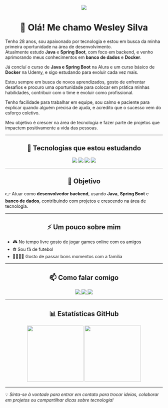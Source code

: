 <p align="center">
  <img src="https://img.shields.io/github/followers/wesleydsilva9609?style=social" />
</p>

<h1 align="center">👋 Olá! Me chamo Wesley Silva</h1>

Tenho 28 anos, sou apaixonado por tecnologia e estou em busca da minha primeira oportunidade na área de desenvolvimento.  
Atualmente estudo **Java** e **Spring Boot**, com foco em backend, e venho aprimorando meus conhecimentos em **banco de dados** e **Docker**.  

Já concluí o curso de **Java e Spring Boot** na Alura e um curso básico de **Docker** na Udemy, e sigo estudando para evoluir cada vez mais.  

Estou sempre em busca de novos aprendizados, gosto de enfrentar desafios e procuro uma oportunidade para colocar em prática minhas habilidades, contribuir com o time e evoluir como profissional.  

 Tenho facilidade para trabalhar em equipe, sou calmo e paciente para explicar quando alguém precisa de ajuda, e acredito que o sucesso vem do esforço coletivo.
 
Meu objetivo é crescer na área de tecnologia e fazer parte de projetos que impactem positivamente a vida das pessoas.

---

<h2 align="center">🚀 Tecnologias que estou estudando</h2>

<p align="center">
  <img src="https://img.shields.io/badge/Java-ED8B00?style=for-the-badge&logo=java&logoColor=white"/>
  <img src="https://img.shields.io/badge/Spring-6DB33F?style=for-the-badge&logo=spring&logoColor=white"/>
  <img src="https://img.shields.io/badge/PostgreSQL-336791?style=for-the-badge&logo=postgresql&logoColor=white"/>
  <img src="https://img.shields.io/badge/Docker-2496ED?style=for-the-badge&logo=docker&logoColor=white"/>
</p>

---

<h2 align="center">🎯 Objetivo</h2>

👉 Atuar como **desenvolvedor backend**, usando **Java**, **Spring Boot** e **banco de dados**, contribuindo com projetos e crescendo na área de tecnologia.

---

<h2 align="center">⚡ Um pouco sobre mim</h2>

- 🎮 No tempo livre gosto de jogar games online com os amigos  
- ⚽ Sou fã de futebol  
- 👨‍👩‍👧‍👦 Gosto de passar bons momentos com a família  

---

<h2 align="center">📫 Como falar comigo</h2>

<p align="center">
  <a href="https://www.instagram.com/wesley.deivid.7/" target="_blank">
    <img src="https://img.shields.io/badge/-Instagram-%23E4405F?style=for-the-badge&logo=instagram&logoColor=white" />
  </a>
  <a href="mailto:wesleydeivid23@gmail.com" target="_blank">
    <img src="https://img.shields.io/badge/Gmail-D14836?style=for-the-badge&logo=gmail&logoColor=white" />
  </a>
  <a href="https://www.linkedin.com/in/wesley-silva-01a134346/" target="_blank">
    <img src="https://img.shields.io/badge/-LinkedIn-%230077B5?style=for-the-badge&logo=linkedin&logoColor=white" />
  </a>
</p>

---

<h2 align="center">📊 Estatísticas GitHub</h2>

<p align="center">
  <img height="180em" src="https://github-readme-stats.vercel.app/api?username=wesleydsilva9609&show_icons=true&theme=dark&locale=pt-br"/>
  <img height="180em" src="https://github-readme-stats.vercel.app/api/top-langs/?username=wesleydsilva9609&layout=compact&theme=dark"/>
</p>

---

💡 *Sinta-se à vontade para entrar em contato para trocar ideias, colaborar em projetos ou compartilhar dicas sobre tecnologia!*

